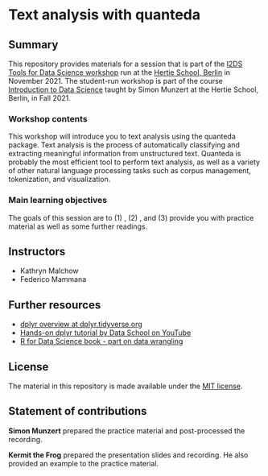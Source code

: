 # Text analysis with quanteda


## Summary

This repository provides materials for a session that is part of the [I2DS Tools for Data Science workshop](https://github.com/intro-to-data-science-21-workshop) run at the [Hertie School, Berlin](https://www.hertie-school.org/en/) in November 2021. The student-run workshop is part of the course [Introduction to Data Science](https://github.com/intro-to-data-science-21) taught by Simon Munzert at the Hertie School, Berlin, in Fall 2021.

### Workshop contents

This workshop will introduce you to text analysis using the quanteda package. Text analysis is the process of automatically classifying and extracting meaningful information from unstructured text. Quanteda is  probably the most efficient tool to perform text analysis, as well as a variety of other natural language processing tasks such as corpus management, tokenization, and visualization.

### Main learning objectives

The goals of this session are to (1) , (2) , and (3) provide you with practice material as well as some further readings.


## Instructors

- Kathryn Malchow
- Federico Mammana

## Further resources

- [dplyr overview at dplyr.tidyverse.org](https://dplyr.tidyverse.org/)
- [Hands-on dplyr tutorial by Data School on YouTube](https://www.youtube.com/watch?v=jWjqLW-u3hc)
- [R for Data Science book - part on data wrangling](https://r4ds.had.co.nz/wrangle-intro.html)


## License

The material in this repository is made available under the [MIT license](http://opensource.org/licenses/mit-license.php). 

## Statement of contributions

**Simon Munzert** prepared the practice material and post-processed the recording.

**Kermit the Frog** prepared the presentation slides and recording. He also provided an example to the practice material.
